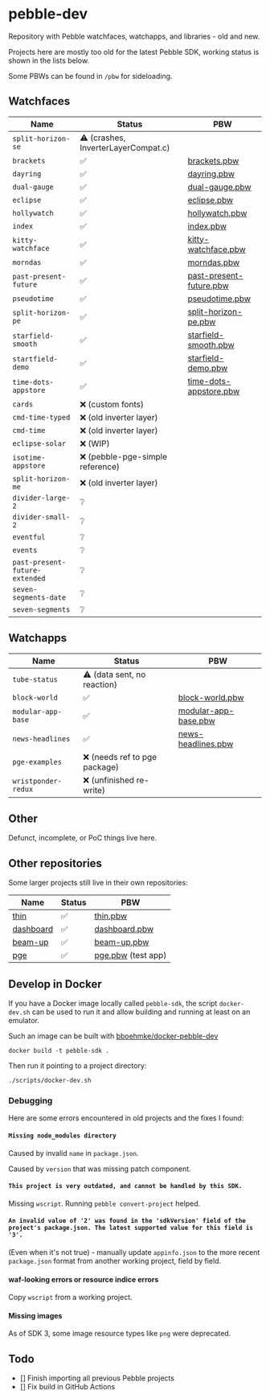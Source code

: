 # pebble-dev

Repository with Pebble watchfaces, watchapps, and libraries - old and new.

Projects here are mostly too old for the latest Pebble SDK, working status is
shown in the lists below.

Some PBWs can be found in `/pbw` for sideloading.

## Watchfaces

| Name | Status | PBW |
|------|--------|-----|
| `split-horizon-se` | ⚠️ (crashes, InverterLayerCompat.c) | |
| `brackets` | ✅ | [brackets.pbw](pbw/brackets.pbw) |
| `dayring` | ✅ | [dayring.pbw](pbw/dayring.pbw) |
| `dual-gauge` | ✅ | [dual-gauge.pbw](pbw/dual-gauge.pbw) |
| `eclipse` | ✅ | [eclipse.pbw](pbw/eclipse.pbw) |
| `hollywatch` | ✅ | [hollywatch.pbw](pbw/hollywatch.pbw) |
| `index` | ✅ | [index.pbw](pbw/index.pbw) |
| `kitty-watchface` | ✅ | [kitty-watchface.pbw](pbw/kitty-watchface.pbw) |
| `morndas` | ✅ | [morndas.pbw](pbw/morndas.pbw) |
| `past-present-future` | ✅ | [past-present-future.pbw](pbw/past-present-future.pbw) |
| `pseudotime` | ✅ | [pseudotime.pbw](pbw/pseudotime.pbw) |
| `split-horizon-pe` | ✅ | [split-horizon-pe.pbw](pbw/split-horizon-pe.pbw) |
| `starfield-smooth` | ✅ | [starfield-smooth.pbw](pbw/starfield-smooth.pbw) |
| `startfield-demo` | ✅ | [starfield-demo.pbw](pbw/starfield-demo.pbw) |
| `time-dots-appstore` | ✅ | [time-dots-appstore.pbw](pbw/time-dots-appstore.pbw) |
| `cards` | ❌ (custom fonts) | |
| `cmd-time-typed` | ❌ (old inverter layer) | |
| `cmd-time` | ❌ (old inverter layer) | |
| `eclipse-solar` | ❌ (WIP) | |
| `isotime-appstore` | ❌ (pebble-pge-simple reference) | |
| `split-horizon-me` | ❌ (old inverter layer) | |
| `divider-large-2` | ❔ | |
| `divider-small-2` | ❔ | |
| `eventful` | ❔ | |
| `events` | ❔ | |
| `past-present-future-extended` | ❔ | |
| `seven-segments-date` | ❔ | |
| `seven-segments` | ❔ | |

## Watchapps

| Name | Status | PBW |
|------|--------|-----|
| `tube-status`  | ⚠️ (data sent, no reaction) | |
| `block-world` | ✅ | [block-world.pbw](pbw/block-world.pbw) |
| `modular-app-base` | ✅ | [modular-app-base.pbw](pbw/modular-app-base.pbw) |
| `news-headlines` | ✅ | [news-headlines.pbw](pbw/news-headlines.pbw) |
| `pge-examples` | ❌ (needs ref to pge package) | |
| `wristponder-redux` | ❌ (unfinished re-write) | |

## Other

Defunct, incomplete, or PoC things live here.

## Other repositories

Some larger projects still live in their own repositories:

| Name | Status | PBW |
|------|--------|-----|
| [thin](https://github.com/C-D-Lewis/thin) | ✅ | [thin.pbw](pbw/thin.pbw) |
| [dashboard](https://github.com/C-D-Lewis/dashboard) | ✅ | [dashboard.pbw](pbw/dashboard.pbw) |
| [beam-up](https://github.com/C-D-Lewis/beam-up) | ✅ | [beam-up.pbw](pbw/beam-up.pbw) |
| [pge](https://github.com/C-D-Lewis/pge) | ✅ | [pge.pbw](pbw/pge.pbw) (test app) |

## Develop in Docker

If you have a Docker image locally called `pebble-sdk`, the script
`docker-dev.sh` can be used to run it and allow building and running at least on
an emulator.

Such an image can be built with
[bboehmke/docker-pebble-dev](https://github.com/bboehmke/docker-pebble-dev)

```
docker build -t pebble-sdk .
```

Then run it pointing to a project directory:

```
./scripts/docker-dev.sh
```

### Debugging

Here are some errors encountered in old projects and the fixes I found:

#### `Missing node_modules directory`

Caused by invalid `name` in `package.json`.

Caused by `version` that was missing patch component.

#### `This project is very outdated, and cannot be handled by this SDK.`

Missing `wscript`. Running `pebble convert-project` helped.

#### `An invalid value of '2' was found in the 'sdkVersion' field of the project's package.json. The latest supported value for this field is '3'.`

(Even when it's not true) - manually update `appinfo.json` to the more recent `package.json` format from another working project, field by field.

#### waf-looking errors or resource indice errors

Copy `wscript` from a working project.

#### Missing images

As of SDK 3, some image resource types like `png` were deprecated.

## Todo

- [] Finish importing all previous Pebble projects
- [] Fix build in GitHub Actions

